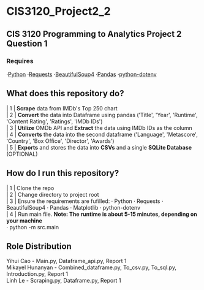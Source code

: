# CIS3120_Project2_2 
## CIS 3120 Programming to Analytics Project 2 Question 1
### Requires 
·[Python](https://www.python.org/downloads/) 
·[Requests](https://pypi.org/project/requests/)
·[BeautifulSoup4](https://pypi.org/project/beautifulsoup4/)
·[Pandas](https://pypi.org/project/pandas/)
·[python-dotenv](https://pypi.org/project/python-dotenv/)

## What does this repository do?

| 1 | **Scrape** data from IMDb's Top 250 chart  
| 2 | **Convert** the data into Dataframe using pandas ('Title', 'Year', 'Runtime', 'Content Rating', 'Ratings', 'IMDb IDs')  
| 3 | **Utilize** OMDb API and **Extract** the data using IMDb IDs as the column  
| 4 | **Converts** the data into the second dataframe ('Language', 'Metascore', 'Country', 'Box Office', 'Director', 'Awards')  
| 5 | **Exports** and stores the data into **CSVs** and a single **SQLite Database** (OPTIONAL)  

## How do I run this repository?
| 1 | Clone the repo  
| 2 | Change directory to project root  
| 3 | Ensure the requirements are fufilled: · Python · Requests · BeautifulSoup4 · Pandas · Matplotlib · python-dotenv  
| 4 | Run main file.  **Note: The runtime is about 5-15 minutes, depending on your machine**  
        · python -m src.main






## **Role Distribution**
Yihui Cao - Main.py, Dataframe_api.py, Report 1  
Mikayel Hunanyan - Combined_dataframe.py, To_csv.py, To_sql.py, Introduction.py, Report 1  
Linh Le - Scraping.py, Dataframe.py, Report 1
